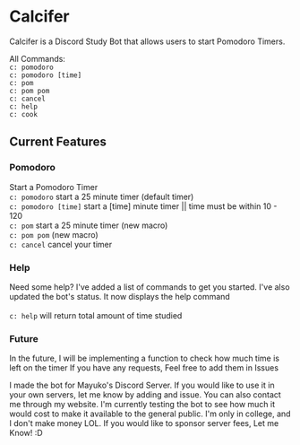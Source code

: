 # Calcifer
Calcifer is a Discord Study Bot that allows users to start Pomodoro Timers. 

All Commands:<br />
`c: pomodoro`<br />
`c: pomodoro [time]`<br />
`c: pom`<br />
`c: pom pom`<br />
`c: cancel`<br />
`c: help`<br />
`c: cook `<br />

## Current Features

### Pomodoro
Start a Pomodoro Timer
<br />
`c: pomodoro` start a 25 minute timer (default timer)<br />
`c: pomodoro [time]` start a [time] minute timer || time must be within 10 - 120<br />
`c: pom` start a 25 minute timer (new macro)<br />
`c: pom pom` (new macro)<br />
`c: cancel` cancel your timer<br />

### Help
Need some help? I've added a list of commands to get you started. I've also updated the bot's status. It now displays the help command
<br /><br />
`c: help` will return total amount of time studied
<br />

### Future
In the future, I will be implementing a function to check how much time is left on the timer
If you have any requests, Feel free to add them in Issues

I made the bot for Mayuko's Discord Server. If you would like to use it in your own servers, let me know by adding and issue. You can also contact me through my website. I'm currently testing the bot to see how much it would cost to make it available to the general public. I'm only in college, and I don't make money LOL. If you would like to sponsor server fees, Let me Know! :D
